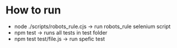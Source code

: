 # How to run

* node ./scripts/robots_rule.cjs -> run robots_rule selenium script
* npm test -> runs all tests in test folder
* npm test test/file.js -> run spefic test
